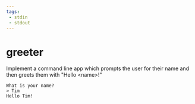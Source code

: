 ```yaml
---
tags:
 - stdin
 - stdout
---
```


# greeter

Implement a command line app which prompts the user for their name and then greets them with "Hello \<name\>!"

```shell
What is your name?
> Tim
Hello Tim!
```
